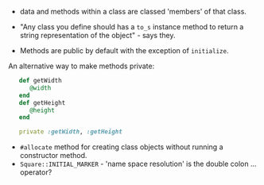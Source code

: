 - data and methods within a class are classed 'members' of that class.

- "Any class you define should has a `to_s` instance method to return a string representation of the object" - says they.
- Methods are public by default with the exception of `initialize`.

An alternative way to make methods private:

```ruby
   def getWidth
      @width
   end
   def getHeight
      @height
   end

   private :getWidth, :getHeight
```

- `#allocate` method for creating class objects without running a constructor method.
- `Square::INITIAL_MARKER` - 'name space resolution' is the double colon ... operator?